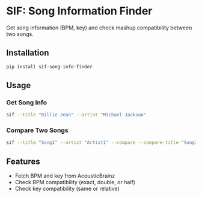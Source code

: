 # SIF: Song Information Finder

Get song information (BPM, key) and check mashup compatibility between two songs.

## Installation

```bash
pip install sif-song-info-finder
```

## Usage

### Get Song Info
```bash
sif --title "Billie Jean" --artist "Michael Jackson"
```

### Compare Two Songs
```bash
sif --title "Song1" --artist "Artist1" --compare --compare-title "Song2" --compare-artist "Artist2"
```

## Features
- Fetch BPM and key from AcousticBrainz
- Check BPM compatibility (exact, double, or half)
- Check key compatibility (same or relative)
